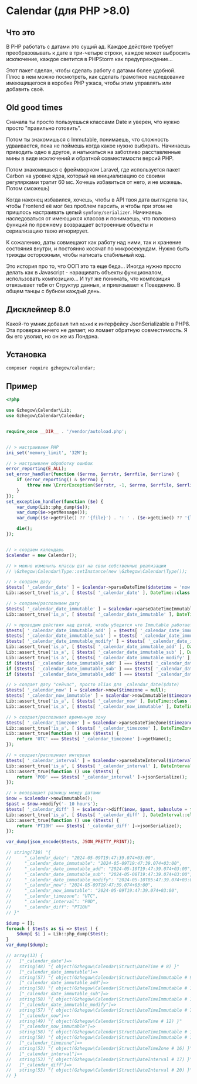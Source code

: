 # Calendar (для PHP >8.0)

## Что это

В PHP работать с датами это сущий ад.
Каждое действие требует преобразовывать к дате в три-четыре строки, каждое может выбросить исключение, каждое светится в PHPStorm как предупреждение...

Этот пакет сделан, чтобы сделать работу с датами более удобной. Плюс в нем можно посмотреть, как сделать грамотное наследование имеющищегося в коробке PHP ужаса, чтобы этим управлять или добавить своё. 

## Old good times

Сначала ты просто пользуешься классами Date и уверен, что нужно просто "правильно готовить".

Потом ты знакомишься с Immutable, понимаешь, что сложность удваивается, пока не поймешь когда какое нужно выбирать. Начинаешь приводить одно в другое, и натыкаться на заботливо расставленные мины в виде исключений и обратной совместимости версий PHP.

Потом знакомишься с фреймворком Laravel, где используется пакет Carbon на уровне ядра, который на инициализацию со своими регулярками тратит 60 мс. Хочешь избавиться от него, и не можешь. Потом сможешь)

Когда наконец избавился, хочешь, чтобы в API твоя дата выглядела так, чтобы Frontend её мог без проблем парсить, и чтобы при этом не пришлось настраивать целый `symfony/serializer`.
Начинаешь наследоваться от имеющихся классов и понимаешь, что половина функций по прежнему возвращает встроенные объекты и сериализацию твою игнорирует.

К сожалению, даты совмещают как работу над ними, так и хранение состояния внутри, и постоянно косячат по микросекундам. Нужно быть трижды осторожным, чтобы написать стабильный код.

Это история про то, что ООП это та еще беда... Иногда нужно просто делать как в Javascript - наращивать объекты функционалом, использовать композицию... И тут же понимать, что композиция отвязывает тебя от Структур данных, и привязывает к Поведению. В общем танцы с бубном каждый день.

## Дисклеймер 8.0

Какой-то умник добавил тип `mixed` к интерфейсу JsonSerializable в PHP8. Эта проверка ничего не делает, но ломает обратную совместимость. Я бы его уволил, но он же из Лондона. 

## Установка

```
composer require gzhegow/calendar;
```

## Пример

```php
<?php

use Gzhegow\Calendar\Lib;
use Gzhegow\Calendar\Calendar;


require_once __DIR__ . '/vendor/autoload.php';


// > настраиваем PHP
ini_set('memory_limit', '32M');

// > настраиваем обработку ошибок
error_reporting(E_ALL);
set_error_handler(function ($errno, $errstr, $errfile, $errline) {
    if (error_reporting() & $errno) {
        throw new \ErrorException($errstr, -1, $errno, $errfile, $errline);
    }
});
set_exception_handler(function ($e) {
    var_dump(Lib::php_dump($e));
    var_dump($e->getMessage());
    var_dump(($e->getFile() ?? '{file}') . ': ' . ($e->getLine() ?? '{line}'));

    die();
});


// > создаем календарь
$calendar = new Calendar();

// > можно изменить классы дат на свои собственные реализации
// \Gzhegow\Calendar\Type::setInstance(new \Gzhegow\Calendar\Type());

// > создаем дату
$tests[ '_calendar_date' ] = $calendar->parseDateTime($datetime = 'now', $formats = null, $timezoneIfParsed = null);
Lib::assert_true('is_a', [ $tests[ '_calendar_date' ], DateTime::class ]);

// > создаем/распознаем дату
$tests[ '_calendar_date_immutable' ] = $calendar->parseDateTimeImmutable($datetime = 'now', $formats = null, $timezoneIfParsed = null);
Lib::assert_true('is_a', [ $tests[ '_calendar_date_immutable' ], DateTimeImmutable::class ]);

// > проводим действия над датой, чтобы убедится что Immutable работает
$tests[ '_calendar_date_immutable_add' ] = $tests[ '_calendar_date_immutable' ]->add(new \DateInterval('P1D'));
$tests[ '_calendar_date_immutable_sub' ] = $tests[ '_calendar_date_immutable' ]->sub(new \DateInterval('P1D'));
$tests[ '_calendar_date_immutable_modify' ] = $tests[ '_calendar_date_immutable' ]->modify('+ 10 hours');
Lib::assert_true('is_a', [ $tests[ '_calendar_date_immutable_add' ], DateTimeImmutable::class ]);
Lib::assert_true('is_a', [ $tests[ '_calendar_date_immutable_sub' ], DateTimeImmutable::class ]);
Lib::assert_true('is_a', [ $tests[ '_calendar_date_immutable_modify' ], DateTimeImmutable::class ]);
if ($tests[ '_calendar_date_immutable_add' ] === $tests[ '_calendar_date_immutable_sub' ]) throw new \RuntimeException();
if ($tests[ '_calendar_date_immutable_sub' ] === $tests[ '_calendar_date_immutable_modify' ]) throw new \RuntimeException();
if ($tests[ '_calendar_date_immutable_add' ] === $tests[ '_calendar_date_immutable_modify' ]) throw new \RuntimeException();

// > создает дату "сейчас", просто alias для _calendar_date($date)
$tests[ '_calendar_now' ] = $calendar->now($timezone = null);
$tests[ '_calendar_now_immutable' ] = $calendar->nowImmutable($timezone = null);
Lib::assert_true('is_a', [ $tests[ '_calendar_now' ], DateTime::class ]);
Lib::assert_true('is_a', [ $tests[ '_calendar_now_immutable' ], DateTimeImmutable::class ]);

// > создает/распознает временную зону
$tests[ '_calendar_timezone' ] = $calendar->parseDateTimeZone($timezone = 'UTC');
Lib::assert_true('is_a', [ $tests[ '_calendar_timezone' ], DateTimeZone::class ]);
Lib::assert_true(function () use ($tests) {
    return 'UTC' === $tests[ '_calendar_timezone' ]->getName();
});

// > создает/распознает интервал
$tests[ '_calendar_interval' ] = $calendar->parseDateInterval($interval = 'P0D', $formats = null);
Lib::assert_true('is_a', [ $tests[ '_calendar_interval' ], DateInterval::class ]);
Lib::assert_true(function () use ($tests) {
    return 'P0D' === $tests[ '_calendar_interval' ]->jsonSerialize();
});

// > возвращает разницу между датами
$now = $calendar->nowImmutable();
$past = $now->modify('- 10 hours');
$tests[ '_calendar_diff' ] = $calendar->diff($now, $past, $absolute = false); // : ?DateInterval;
Lib::assert_true('is_a', [ $tests[ '_calendar_diff' ], DateInterval::class ]);
Lib::assert_true(function () use ($tests) {
    return 'PT10H' === $tests[ '_calendar_diff' ]->jsonSerialize();
});

var_dump(json_encode($tests, JSON_PRETTY_PRINT));

// string(730) "{
//     "_calendar_date": "2024-05-09T19:47:39.074+03:00",
//     "_calendar_date_immutable": "2024-05-09T19:47:39.074+03:00",
//     "_calendar_date_immutable_add": "2024-05-10T19:47:39.074+03:00",
//     "_calendar_date_immutable_sub": "2024-05-08T19:47:39.074+03:00",
//     "_calendar_date_immutable_modify": "2024-05-10T05:47:39.074+03:00",
//     "_calendar_now": "2024-05-09T19:47:39.074+03:00",
//     "_calendar_now_immutable": "2024-05-09T19:47:39.074+03:00",
//     "_calendar_timezone": "UTC",
//     "_calendar_interval": "P0D",
//     "_calendar_diff": "PT10H"
// }"

$dump = [];
foreach ( $tests as $i => $test ) {
    $dump[ $i ] = Lib::php_dump($test);
}
var_dump($dump);

// array(13) {
//   ["_calendar_date"]=>
//   string(48) "{ object(Gzhegow\Calendar\Struct\DateTime # 8) }"
//   ["_calendar_date_immutable"]=>
//   string(57) "{ object(Gzhegow\Calendar\Struct\DateTimeImmutable # 9) }"
//   ["_calendar_date_immutable_add"]=>
//   string(58) "{ object(Gzhegow\Calendar\Struct\DateTimeImmutable # 10) }"
//   ["_calendar_date_immutable_sub"]=>
//   string(58) "{ object(Gzhegow\Calendar\Struct\DateTimeImmutable # 11) }"
//   ["_calendar_date_immutable_modify"]=>
//   string(57) "{ object(Gzhegow\Calendar\Struct\DateTimeImmutable # 7) }"
//   ["_calendar_now"]=>
//   string(49) "{ object(Gzhegow\Calendar\Struct\DateTime # 12) }"
//   ["_calendar_now_immutable"]=>
//   string(58) "{ object(Gzhegow\Calendar\Struct\DateTimeImmutable # 13) }"
//   string(58) "{ object(Gzhegow\Calendar\Struct\DateTimeImmutable # 15) }"
//   ["_calendar_timezone"]=>
//   string(53) "{ object(Gzhegow\Calendar\Struct\DateTimeZone # 16) }"
//   ["_calendar_interval"]=>
//   string(53) "{ object(Gzhegow\Calendar\Struct\DateInterval # 17) }"
//   ["_calendar_diff"]=>
//   string(53) "{ object(Gzhegow\Calendar\Struct\DateInterval # 20) }"
// }
```